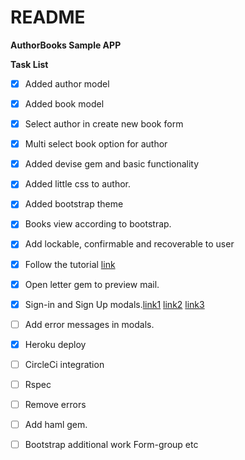 # README

**AuthorBooks Sample APP**

**Task List**
- [x] Added author model
- [x] Added book model
- [x] Select author in create new book form
- [x] Multi select book option for author
- [x] Added devise gem and basic functionality
- [x] Added little css to author.
- [x] Added bootstrap theme
- [x] Books view according to bootstrap.
- [x] Add lockable, confirmable and recoverable to user
- [x] Follow the tutorial [link](https://www.sitepoint.com/devise-authentication-in-depth/)
- [x] Open letter gem to preview mail.
- [x] Sign-in and Sign Up modals.[link1](https://strandcode.com/2013/08/23/embedding-devise-forms-in-twitter-bootstrap-modals/) [link2](https://medium.com/@twitting4fun/rails-4-ajax-login-using-devise-b279d90934af) [link3](https://blog.andrewray.me/how-to-set-up-devise-ajax-authentication-with-rails-4-0/)
- [ ] Add error messages in modals.
- [x] Heroku deploy
- [ ] CircleCi integration
- [ ] Rspec
- [ ] Remove errors
- [ ] Add haml gem.
- [ ] Bootstrap additional work Form-group etc

